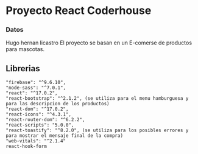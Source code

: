 # Proyecto React Coderhouse
### Datos
Hugo hernan licastro
El proyecto se basan en un E-comerse de productos para mascotas.

## Librerias
    "firebase": "^9.6.10",
    "node-sass": "^7.0.1",
    "react": "^17.0.2",
    "react-bootstrap": "^2.1.2", (se utiliza para el menu hamburguesa y para las descripcion de los productos)
    "react-dom": "^17.0.2",
    "react-icons": "^4.3.1",
    "react-router-dom": "^6.2.2",
    "react-scripts": "5.0.0",
    "react-toastify": "^8.2.0", (se utiliza para los posibles errores y para mostrar el mensaje final de la compra)
    "web-vitals": "^2.1.4"
    react-hook-form
